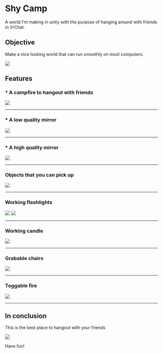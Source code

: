 <h1> Shy Camp </h1>
<p> A world I'm making in unity with the purpose of hanging around with friends in VrChat. </p>
<h2>Objective</h2>
<p> Make a nice looking world that can run smoothly on most computers. </p>
<img src="https://i.imgur.com/UlyUkas.png">
<h2>Features</h2>
<h3>* A campfire to hangout with friends</h3>
<img src="https://i.imgur.com/7hpRL74.jpeg">
<hr>
<h3>* A low quality mirror</h3>
<img src="https://i.imgur.com/gdxJeJf.png">
<hr>
<h3>* A high quality mirror</h3>
<img src="https://i.imgur.com/BfPDtEa.png">
<hr>
<h3>Objects that you can pick up</h3>
<img src="https://i.imgur.com/5u2w7Vb.png">
<hr>
<h3>Working flashlights</h3>
<img src="https://i.imgur.com/JMWqj96.png">
<img src="https://i.imgur.com/Y2QC23Q.png">
<hr>
<h3>Working candle</h3>
<img src="https://i.imgur.com/fC9OYsz.png">
<hr>
<h3>Grabable chairs</h3>
<img src="https://i.imgur.com/wVFgdug.png">
<hr>
<h3>Toggable fire</h3>
<img src="https://i.imgur.com/7Iz35Pq.png">
<hr>
<h2>In conclusion</h2>
<p>This is the best place to hangout with your friends</p>
<img src="https://i.imgur.com/V4x2mFz.png">
<p>Have fun!</p>

